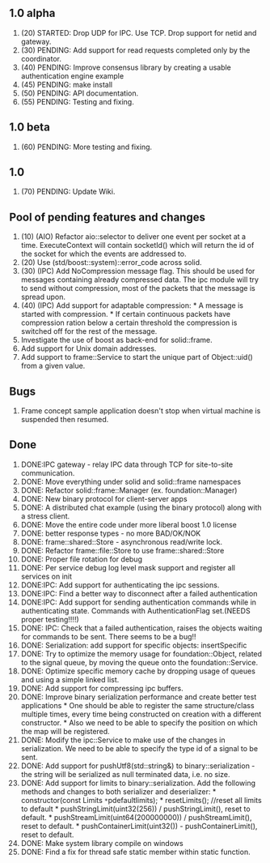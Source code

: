 

## 1.0 alpha ##
  1. (20) STARTED: Drop UDP for IPC. Use TCP. Drop support for netid and gateway.
  1. (30) PENDING: Add support for read requests completed only by the coordinator.
  1. (40) PENDING: Improve consensus library by creating a usable authentication engine example
  1. (45) PENDING: make install
  1. (50) PENDING: API documentation.
  1. (55) PENDING: Testing and fixing.

## 1.0 beta ##
  1. (60) PENDING: More testing and fixing.

## 1.0 ##
  1. (70) PENDING: Update Wiki.

## Pool of pending features and changes ##
  1. (10) (AIO) Refactor aio::selector to deliver one event per socket at a time. ExecuteContext will contain socketId() which will return the id of the socket for which the events are addressed to.
  1. (20) Use (std/boost::system)::error\_code across solid.
  1. (30) (IPC) Add NoCompression message flag. This should be used for messages containing already compressed data. The ipc module will try to send without compression, most of the packets that the message is spread upon.
  1. (40) (IPC) Add support for adaptable compression:
    * A message is started with compression.
    * If certain continuous packets have compression ration below a certain threshold the compression is switched off for the rest of the message.
  1. Investigate the use of boost as back-end for solid::frame.
  1. Add support for Unix domain addresses.
  1. Add support to frame::Service to start the unique part of Object::uid() from a given value.

## Bugs ##

  1. Frame concept sample application doesn't stop when virtual machine is suspended then resumed.


## Done ##

  1. DONE:IPC gateway - relay IPC data through TCP for site-to-site communication.
  1. DONE: Move everything under solid and solid::frame namespaces
  1. DONE: Refactor solid::frame::Manager (ex. foundation::Manager)
  1. DONE: New binary protocol for client-server apps
  1. DONE: A distributed chat example (using the binary protocol) along with a stress client.
  1. DONE: Move the entire code under more liberal boost 1.0 license
  1. DONE: better response types - no more BAD/OK/NOK
  1. DONE: frame::shared::Store - asynchronous read/write lock.
  1. DONE: Refactor frame::file::Store to use frame::shared::Store
  1. DONE: Proper file rotation for debug
  1. DONE: Per service debug log level mask support and register all services on init
  1. DONE:IPC: Add support for authenticating the ipc sessions.
  1. DONE:IPC: Find a better way to disconnect after a failed authentication
  1. DONE:IPC: Add support for sending authentication commands while in authenticating state. Commands with AuthenticationFlag set.(NEEDS proper testing!!!!)
  1. DONE: IPC: Check that a failed authentication, raises the objects waiting for commands to be sent. There seems to be a bug!!
  1. DONE: Serialization: add support for specific objects: insertSpecific
  1. DONE: Try to optimize the memory usage for foundation::Object, related to the signal queue, by moving the queue onto the foundation::Service.
  1. DONE: Optimize specific memory cache by dropping usage of queues and using a simple linked list.
  1. DONE: Add support for compressing ipc buffers.
  1. DONE: Improve binary serialization performance and create better test applications
    * One should be able to register the same structure/class multiple times, every time being constructed on creation with a different constructor.
    * Also we need to be able to specify the position on which the map will be registered.
  1. DONE: Modify the ipc::Service to make use of the changes in serialization. We need to be able to specify the type id of a signal to be sent.
  1. DONE: Add support for pushUtf8(std::string&) to binary::serialization - the string will be serialized as null terminated data, i.e. no size.
  1. DONE: Add support for limits to binary::serialization. Add the following methods and changes to both serializer and deserializer:
    * constructor(const Limits `*`pdefaultlimits);
    * resetLimits(); //reset all limits to default
    * pushStringLimit(uint32(256)) / pushStringLimit(), reset to default.
    * pushStreamLimit(uint64(200000000)) / pushStreamLimit(), reset to default.
    * pushContainerLimit(uint32()) - pushContainerLimit(), reset to default.
  1. DONE: Make system library compile on windows
  1. DONE: Find a fix for thread safe static member within static function.